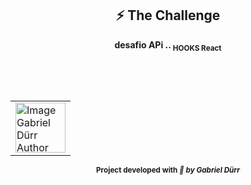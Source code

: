 <h2 id="the_challenge"  align="center">⚡ The Challenge  </h2>

<div align="center">
   <b><p>  desafio APi .. <sub>HOOKS React</sub></p></b>
</div>

<br/>
<br/>

<h2 id = "author" align="center"></h2>

<table align="center">
  <tr>
      <td>
      <a href="https://github.com/gabriel-durr">
        <img src="https://i.pinimg.com/736x/2d/0a/52/2d0a524829bc30e731bddac6fa0a0d08.jpg" width="80px;" alt="Image Gabriel Dürr Author"/><br>
      </a>
      </td>
  </tr>
</table>

<div align="center">
<sub><b>Project developed with<em> 💜 by Gabriel Dürr</em></b></sub>
</div>
